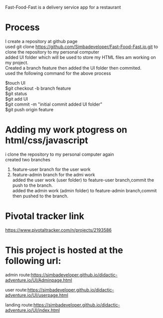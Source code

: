 Fast-Food-Fast is a delivery service app for a restaurant

# Process
I create a repository at github page<br>
used git clone https://github.com/Simbadeveloper/Fast-Food-Fast.io.git 
to clone the repository to my personal computer<br>
added UI folder which will be used to store my HTML files am working on my project.<br>
Created a branch feature then added the UI folder then commited.<br>
used the following command for the above process<br>

$touch UI<br>
$git checkout -b branch feature<br>
$git status<br>
$git add UI<br> 
$git commit -m "initial commit added UI folder"<br>
$git push origin feature<br>

# Adding my work ptogress on html/css/javascript
i clone the repository to my personal computer again<br>
created two branches<br>
1. feature-user branch for the user work<br>
2. feature-admin branch for the admi work<br>
added the user work (user folder) to feature-user branch,commit the push to the branch.<br>
added the admin work (admin folder) to feature-admin branch,commit then pushed to the branch.<br>

# Pivotal tracker link
https://www.pivotaltracker.com/n/projects/2193586

# This project is hosted at the following url:
admin route:https://simbadeveloper.github.io/didactic-adventure.io/UI/Adminpage.html

user route:https://simbadeveloper.github.io/didactic-adventure.io/UI/userpage.html

landing route:https://simbadeveloper.github.io/didactic-adventure.io/UI/index.html
